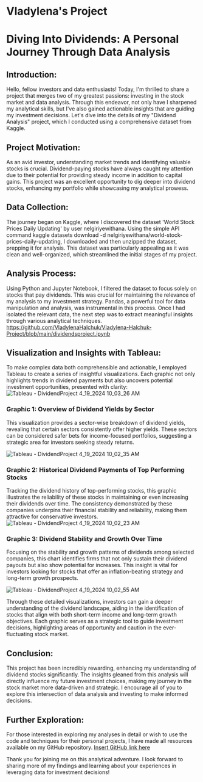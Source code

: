 #   Vladylena's Project
#   Diving Into Dividends: A Personal Journey Through Data Analysis

##   Introduction:
  Hello, fellow investors and data enthusiasts! Today, I'm thrilled to share a project that merges two of my greatest passions: investing in the stock market and data analysis. Through this endeavor, not only have I sharpened my analytical skills, but I've also gained actionable insights that are guiding my investment decisions. Let's dive into the details of my "Dividend Analysis" project, which I conducted using a comprehensive dataset from Kaggle.

##   Project Motivation:
  As an avid investor, understanding market trends and identifying valuable stocks is crucial. Dividend-paying stocks have always caught my attention due to their potential for providing steady income in addition to capital gains. This project was an excellent opportunity to dig deeper into dividend stocks, enhancing my portfolio while showcasing my analytical prowess.

##   Data Collection:
  The journey began on Kaggle, where I discovered the dataset 'World Stock Prices Daily Updating' by user nelgiriyewithana. Using the simple API command kaggle datasets download -d nelgiriyewithana/world-stock-prices-daily-updating, I downloaded and then unzipped the dataset, prepping it for analysis. This dataset was particularly appealing as it was clean and well-organized, which streamlined the initial stages of my project.

##   Analysis Process:
  Using Python and Jupyter Notebook, I filtered the dataset to focus solely on stocks that pay dividends. This was crucial for maintaining the relevance of my analysis to my investment strategy. Pandas, a powerful tool for data manipulation and analysis, was instrumental in this process. Once I had isolated the relevant data, the next step was to extract meaningful insights through various analytical techniques.
https://github.com/VladylenaHalchuk/Vladylena-Halchuk-Project/blob/main/dividendsproject.ipynb

##   Visualization and Insights with Tableau:
  To make complex data both comprehensible and actionable, I employed Tableau to create a series of insightful visualizations. Each graphic not only highlights trends in dividend payments but also uncovers potential investment opportunities, presented with clarity:
![Tableau - DividendProject 4_19_2024 10_03_26 AM](https://github.com/VladylenaHalchuk/Vladylena-Halchuk-Project/assets/112247563/c02d296e-93e1-4870-8ad2-390caf1d5487)

###   Graphic 1: Overview of Dividend Yields by Sector 
  This visualization provides a sector-wise breakdown of dividend yields, revealing that certain sectors consistently offer higher yields. These sectors can be considered safer bets for income-focused portfolios, suggesting a strategic area for investors seeking steady returns.

![Tableau - DividendProject 4_19_2024 10_02_35 AM](https://github.com/VladylenaHalchuk/Vladylena-Halchuk-Project/assets/112247563/e5f18119-1756-4cf9-a863-09749e54e6e1)

###   Graphic 2: Historical Dividend Payments of Top Performing Stocks 
 Tracking the dividend history of top-performing stocks, this graphic illustrates the reliability of these stocks in maintaining or even increasing their dividends over time. The consistency demonstrated by these companies underpins their financial stability and reliability, making them attractive for conservative investors.
 ![Tableau - DividendProject 4_19_2024 10_02_23 AM](https://github.com/VladylenaHalchuk/Vladylena-Halchuk-Project/assets/112247563/c23a23a0-5d01-412f-b498-d7cf09980932)

###   Graphic 3: Dividend Stability and Growth Over Time 
  Focusing on the stability and growth patterns of dividends among selected companies, this chart identifies firms that not only sustain their dividend payouts but also show potential for increases. This insight is vital for investors looking for stocks that offer an inflation-beating strategy and long-term growth prospects.
 
![Tableau - DividendProject 4_19_2024 10_02_55 AM](https://github.com/VladylenaHalchuk/Vladylena-Halchuk-Project/assets/112247563/5aaff8ca-c8d8-454f-80fa-6a3922aa7d00)

  Through these detailed visualizations, investors can gain a deeper understanding of the dividend landscape, aiding in the identification of stocks that align with both short-term income and long-term growth objectives. Each graphic serves as a strategic tool to guide investment decisions, highlighting areas of opportunity and caution in the ever-fluctuating stock market.

##   Conclusion:
  This project has been incredibly rewarding, enhancing my understanding of dividend stocks significantly. The insights gleaned from this analysis will directly influence my future investment choices, making my journey in the stock market more data-driven and strategic. I encourage all of you to explore this intersection of data analysis and investing to make informed decisions.

##   Further Exploration:
  For those interested in exploring my analyses in detail or wish to use the code and techniques for their personal projects, I have made all resources available on my GitHub repository. [Insert GitHub link here](https://github.com/VladylenaHalchuk/Vladylena-Halchuk-Project)

  Thank you for joining me on this analytical adventure. I look forward to sharing more of my findings and learning about your experiences in leveraging data for investment decisions!
